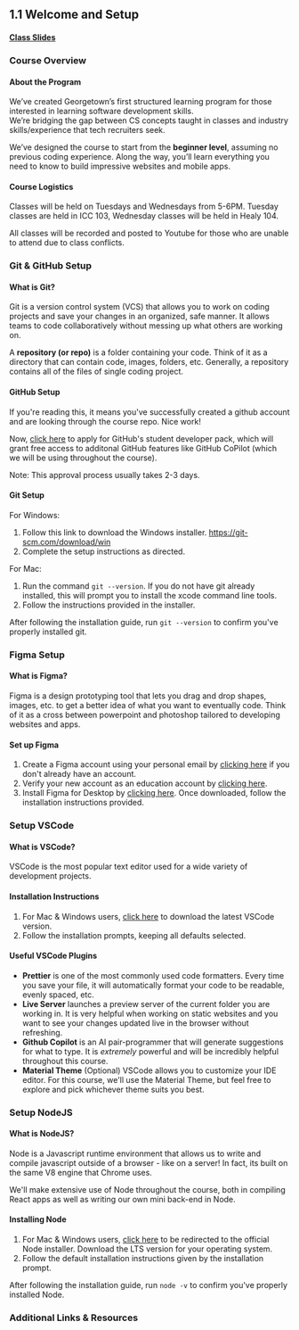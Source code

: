 ## 1.1 Welcome and Setup

#### [Class Slides](https://docs.google.com/presentation/d/1HCBeQF7Kw5zsF8hmfK33ozCBcD6eRRwt-ggqvrofvsg/edit?usp=sharing)

### Course Overview

#### About the Program

We’ve created Georgetown’s first structured learning program for those interested in learning software development skills.  
We’re bridging the gap between CS concepts taught in classes and industry skills/experience that tech recruiters seek.

We’ve designed the course to start from the **beginner level**, assuming no previous coding experience. Along the way, you’ll learn everything you need to know to build impressive websites and mobile apps.

#### Course Logistics

Classes will be held on Tuesdays and Wednesdays from 5-6PM. Tuesday classes are held in ICC 103, Wednesday classes will be held in Healy 104.

All classes will be recorded and posted to Youtube for those who are unable to attend due to class conflicts.

### Git & GitHub Setup

#### What is Git?

Git is a version control system (VCS) that allows you to work on coding projects and save your changes in an organized, safe manner. It allows teams to code collaboratively without messing up what others are working on.

A **repository (or repo)** is a folder containing your code. Think of it as a directory that can contain code, images, folders, etc.
Generally, a repository contains all of the files of single coding project.

#### GitHub Setup

If you're reading this, it means you've successfully created a github account and are looking through the course repo. Nice work!

Now, [click here](https://education.github.com/discount_requests/application) to apply for GitHub's student developer pack, which will grant free access to additonal GitHub features like GitHub CoPilot (which we will be using throughout the course).

Note: This approval process usually takes 2-3 days.

#### Git Setup

For Windows:

1. Follow this link to download the Windows installer. https://git-scm.com/download/win
2. Complete the setup instructions as directed.

For Mac:

1. Run the command `git --version`. If you do not have git already installed, this will prompt you to install the xcode command line tools.
2. Follow the instructions provided in the installer.

After following the installation guide, run `git --version` to confirm you've properly installed git.

### Figma Setup

#### What is Figma?

Figma is a design prototyping tool that lets you drag and drop shapes, images, etc. to get a better idea of what you want to eventually code.
Think of it as a cross between powerpoint and photoshop tailored to developing websites and apps.

#### Set up Figma

1. Create a Figma account using your personal email by [clicking here](https://www.figma.com/signup) if you don't already have an account.
2. Verify your new account as an education account by [clicking here](https://www.figma.com/education/).
3. Install Figma for Desktop by [clicking here](https://www.figma.com/downloads/). Once downloaded, follow the installation instructions provided.

### Setup VSCode

#### What is VSCode?

VSCode is the most popular text editor used for a wide variety of development projects.

#### Installation Instructions

1. For Mac & Windows users, [click here](https://code.visualstudio.com/download) to download the latest VSCode version.
2. Follow the installation prompts, keeping all defaults selected.

#### Useful VSCode Plugins

- **Prettier** is one of the most commonly used code formatters. Every time you save your file, it will automatically format your code to be readable, evenly spaced, etc.
- **Live Server** launches a preview server of the current folder you are working in. It is very helpful when working on static websites and you want to see your changes updated live in the browser without refreshing.
- **Github Copilot** is an AI pair-programmer that will generate suggestions for what to type. It is _extremely_ powerful and will be incredibly helpful throughout this course.
- **Material Theme** (Optional) VSCode allows you to customize your IDE editor. For this course, we'll use the Material Theme, but feel free to explore and pick whichever theme suits you best.

### Setup NodeJS

#### What is NodeJS?

Node is a Javascript runtime environment that allows us to write and compile javascript outside of a browser - like on a server! In fact, its built on the same V8 engine that Chrome uses.

We'll make extensive use of Node throughout the course, both in compiling React apps as well as writing our own mini back-end in Node.

#### Installing Node

1. For Mac & Windows users, [click here](https://nodejs.org/en/download) to be redirected to the official Node installer. Download the LTS version for your operating system.
2. Follow the default installation instructions given by the installation prompt.

After following the installation guide, run `node -v` to confirm you've properly installed Node.

### Additional Links & Resources
